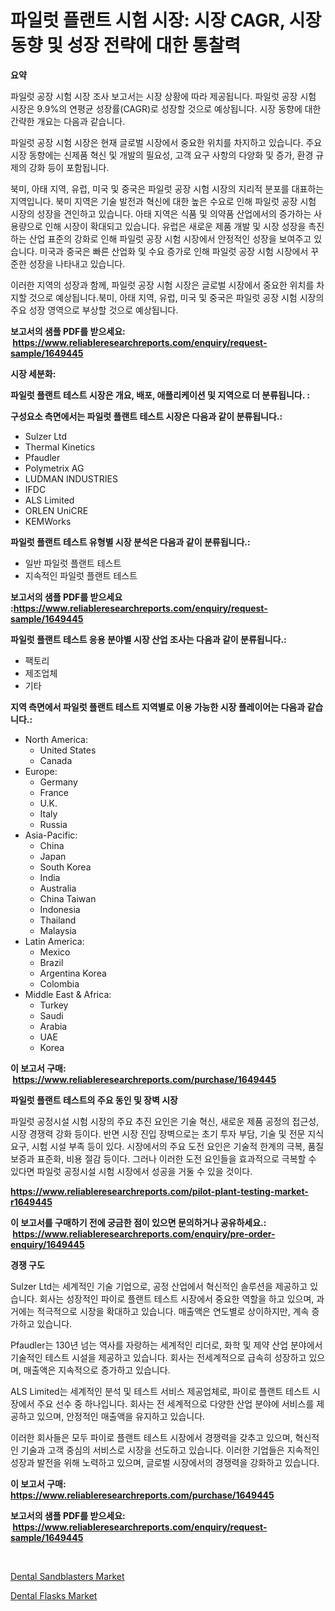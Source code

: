 <p><h1>파일럿 플랜트 시험 시장: 시장 CAGR, 시장 동향 및 성장 전략에 대한 통찰력</h1></p><p><strong>요약</strong></p>
<p><p>파일럿 공장 시험 시장 조사 보고서는 시장 상황에 따라 제공됩니다. 파일럿 공장 시험 시장은 9.9%의 연평균 성장률(CAGR)로 성장할 것으로 예상됩니다. 시장 동향에 대한 간략한 개요는 다음과 같습니다.</p><p>파일럿 공장 시험 시장은 현재 글로벌 시장에서 중요한 위치를 차지하고 있습니다. 주요 시장 동향에는 신제품 혁신 및 개발의 필요성, 고객 요구 사항의 다양화 및 증가, 환경 규제의 강화 등이 포함됩니다.</p><p>북미, 아태 지역, 유럽, 미국 및 중국은 파일럿 공장 시험 시장의 지리적 분포를 대표하는 지역입니다. 북미 지역은 기술 발전과 혁신에 대한 높은 수요로 인해 파일럿 공장 시험 시장의 성장을 견인하고 있습니다. 아태 지역은 식품 및 의약품 산업에서의 증가하는 사용량으로 인해 시장이 확대되고 있습니다. 유럽은 새로운 제품 개발 및 시장 성장을 촉진하는 산업 표준의 강화로 인해 파일럿 공장 시험 시장에서 안정적인 성장을 보여주고 있습니다. 미국과 중국은 빠른 산업화 및 수요 증가로 인해 파일럿 공장 시험 시장에서 꾸준한 성장을 나타내고 있습니다.</p><p>이러한 지역의 성장과 함께, 파일럿 공장 시험 시장은 글로벌 시장에서 중요한 위치를 차지할 것으로 예상됩니다.북미, 아태 지역, 유럽, 미국 및 중국은 파일럿 공장 시험 시장의 주요 성장 영역으로 부상할 것으로 예상됩니다.</p></p>
<p><strong>보고서의 샘플 PDF를 받으세요: &nbsp;<a href="https://www.reliableresearchreports.com/enquiry/request-sample/1649445">https://www.reliableresearchreports.com/enquiry/request-sample/1649445</a></strong></p>
<p><strong>시장 세분화:</strong></p>
<p><strong> 파일럿 플랜트 테스트 시장은 개요, 배포, 애플리케이션 및 지역으로 더 분류됩니다. :</strong></p>
<p><strong>구성요소 측면에서는 파일럿 플랜트 테스트 시장은 다음과 같이 분류됩니다.:</strong></p>
<p><ul><li>Sulzer Ltd</li><li>Thermal Kinetics</li><li>Pfaudler</li><li>Polymetrix AG</li><li>LUDMAN INDUSTRIES</li><li>IFDC</li><li>ALS Limited</li><li>ORLEN UniCRE</li><li>KEMWorks</li></ul></p>
<p><strong> 파일럿 플랜트 테스트 유형별 시장 분석은 다음과 같이 분류됩니다.:</strong></p>
<p><ul><li>일반 파일럿 플랜트 테스트</li><li>지속적인 파일럿 플랜트 테스트</li></ul></p>
<p><strong>보고서의 샘플 PDF를 받으세요 :<a href="https://www.reliableresearchreports.com/enquiry/request-sample/1649445">https://www.reliableresearchreports.com/enquiry/request-sample/1649445</a></strong></p>
<p><strong> 파일럿 플랜트 테스트 응용 분야별 시장 산업 조사는 다음과 같이 분류됩니다.:</strong></p>
<p><ul><li>팩토리</li><li>제조업체</li><li>기타</li></ul></p>
<p><strong>지역 측면에서 파일럿 플랜트 테스트 지역별로 이용 가능한 시장 플레이어는 다음과 같습니다.:</strong></p>
<p><ul>
    <li>
        North America:
        <ul>
            <li>United States</li>
            <li>Canada</li>
        </ul>
    </li>
    <li>
        Europe:
        <ul>
            <li>Germany</li>
            <li>France</li>
            <li>U.K.</li>
            <li>Italy</li>
            <li>Russia</li>
        </ul>
    </li>
    <li>
        Asia-Pacific:
        <ul>
            <li>China</li>
            <li>Japan</li>
            <li>South Korea</li>
            <li>India</li>
            <li>Australia</li>
            <li>China Taiwan</li>
            <li>Indonesia</li>
            <li>Thailand</li>
            <li>Malaysia</li>
        </ul>
    </li>
    <li>
        Latin America:
        <ul>
            <li>Mexico</li>
            <li>Brazil</li>
            <li>Argentina Korea</li>
            <li>Colombia</li>
        </ul>
    </li>
    <li>
        Middle East & Africa:
        <ul>
            <li>Turkey</li>
            <li>Saudi</li>
            <li>Arabia</li>
            <li>UAE</li>
            <li>Korea</li>
        </ul>
    </li>
    </ul></p>
<p><strong>이 보고서 구매: &nbsp;<a href="https://www.reliableresearchreports.com/purchase/1649445">https://www.reliableresearchreports.com/purchase/1649445</a></strong></p>
<p><strong>파일럿 플랜트 테스트의 주요 동인 및 장벽 시장</strong></p>
<p><p>파일럿 공정시설 시험 시장의 주요 추진 요인은 기술 혁신, 새로운 제품 공정의 접근성, 시장 경쟁력 강화 등이다. 반면 시장 진입 장벽으로는 초기 투자 부담, 기술 및 전문 지식 요구, 시험 시설 부족 등이 있다. 시장에서의 주요 도전 요인은 기술적 한계의 극복, 품질 보증과 표준화, 비용 절감 등이다. 그러나 이러한 도전 요인들을 효과적으로 극복할 수 있다면 파일럿 공정시설 시험 시장에서 성공을 거둘 수 있을 것이다.</p></p>
<p><strong><a href="https://www.reliableresearchreports.com/pilot-plant-testing-market-r1649445">https://www.reliableresearchreports.com/pilot-plant-testing-market-r1649445</a></strong></p>
<p><strong>이 보고서를 구매하기 전에 궁금한 점이 있으면 문의하거나 공유하세요.: &nbsp;<a href="https://www.reliableresearchreports.com/enquiry/pre-order-enquiry/1649445">https://www.reliableresearchreports.com/enquiry/pre-order-enquiry/1649445</a></strong></p>
<p><strong>경쟁 구도</strong></p>
<p><p>Sulzer Ltd는 세계적인 기술 기업으로, 공정 산업에서 혁신적인 솔루션을 제공하고 있습니다. 회사는 성장적인 파이로 플랜트 테스트 시장에서 중요한 역할을 하고 있으며, 과거에는 적극적으로 시장을 확대하고 있습니다. 매출액은 연도별로 상이하지만, 계속 증가하고 있습니다.</p><p>Pfaudler는 130년 넘는 역사를 자랑하는 세계적인 리더로, 화학 및 제약 산업 분야에서 기술적인 테스트 시설을 제공하고 있습니다. 회사는 전세계적으로 급속히 성장하고 있으며, 매출액은 지속적으로 증가하고 있습니다.</p><p>ALS Limited는 세계적인 분석 및 테스트 서비스 제공업체로, 파이로 플랜트 테스트 시장에서 주요 선수 중 하나입니다. 회사는 전 세계적으로 다양한 산업 분야에 서비스를 제공하고 있으며, 안정적인 매출액을 유지하고 있습니다.</p><p>이러한 회사들은 모두 파이로 플랜트 테스트 시장에서 경쟁력을 갖추고 있으며, 혁신적인 기술과 고객 중심의 서비스로 시장을 선도하고 있습니다. 이러한 기업들은 지속적인 성장과 발전을 위해 노력하고 있으며, 글로벌 시장에서의 경쟁력을 강화하고 있습니다.</p></p>
<p><strong>이 보고서 구매: &nbsp; <a href="https://www.reliableresearchreports.com/purchase/1649445">https://www.reliableresearchreports.com/purchase/1649445</a></strong></p>
<p><strong>보고서의 샘플 PDF를 받으세요: &nbsp;<a href="https://www.reliableresearchreports.com/enquiry/request-sample/1649445">https://www.reliableresearchreports.com/enquiry/request-sample/1649445</a></strong><strong></strong></p>
<p>&nbsp;</p>
<p><p><a href="https://ivy-potential-64b.notion.site/Dental-Sandblasters-Market-Exploring-Market-Share-Market-Trends-and-Future-Growth-8b97daee5ff7429da516ad4ea5afb940">Dental Sandblasters Market</a></p><p><a href="https://nifty-kite-d51.notion.site/Dental-Flasks-Market-Analysis-and-Sze-Forecasted-for-period-from-2024-to-2031-0a5943d6ec094d05b1c5d92a0aacf3e2">Dental Flasks Market</a></p></p>